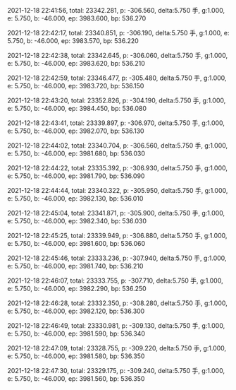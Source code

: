 2021-12-18 22:41:56, total: 23342.281, p: -306.560, delta:5.750 手, g:1.000, e: 5.750, b: -46.000, ep: 3983.600, bp: 536.270

2021-12-18 22:42:17, total: 23340.851, p: -306.190, delta:5.750 手, g:1.000, e: 5.750, b: -46.000, ep: 3983.570, bp: 536.220

2021-12-18 22:42:38, total: 23342.645, p: -306.060, delta:5.750 手, g:1.000, e: 5.750, b: -46.000, ep: 3983.620, bp: 536.210

2021-12-18 22:42:59, total: 23346.477, p: -305.480, delta:5.750 手, g:1.000, e: 5.750, b: -46.000, ep: 3983.720, bp: 536.150

2021-12-18 22:43:20, total: 23352.826, p: -304.190, delta:5.750 手, g:1.000, e: 5.750, b: -46.000, ep: 3984.450, bp: 536.080

2021-12-18 22:43:41, total: 23339.897, p: -306.970, delta:5.750 手, g:1.000, e: 5.750, b: -46.000, ep: 3982.070, bp: 536.130

2021-12-18 22:44:02, total: 23340.704, p: -306.560, delta:5.750 手, g:1.000, e: 5.750, b: -46.000, ep: 3981.680, bp: 536.030

2021-12-18 22:44:22, total: 23335.392, p: -306.930, delta:5.750 手, g:1.000, e: 5.750, b: -46.000, ep: 3981.790, bp: 536.090

2021-12-18 22:44:44, total: 23340.322, p: -305.950, delta:5.750 手, g:1.000, e: 5.750, b: -46.000, ep: 3982.130, bp: 536.010

2021-12-18 22:45:04, total: 23341.871, p: -305.900, delta:5.750 手, g:1.000, e: 5.750, b: -46.000, ep: 3982.340, bp: 536.030

2021-12-18 22:45:25, total: 23339.949, p: -306.880, delta:5.750 手, g:1.000, e: 5.750, b: -46.000, ep: 3981.600, bp: 536.060

2021-12-18 22:45:46, total: 23333.236, p: -307.940, delta:5.750 手, g:1.000, e: 5.750, b: -46.000, ep: 3981.740, bp: 536.210

2021-12-18 22:46:07, total: 23333.755, p: -307.710, delta:5.750 手, g:1.000, e: 5.750, b: -46.000, ep: 3982.290, bp: 536.250

2021-12-18 22:46:28, total: 23332.350, p: -308.280, delta:5.750 手, g:1.000, e: 5.750, b: -46.000, ep: 3982.120, bp: 536.300

2021-12-18 22:46:49, total: 23330.981, p: -309.130, delta:5.750 手, g:1.000, e: 5.750, b: -46.000, ep: 3981.590, bp: 536.340

2021-12-18 22:47:09, total: 23328.755, p: -309.220, delta:5.750 手, g:1.000, e: 5.750, b: -46.000, ep: 3981.580, bp: 536.350

2021-12-18 22:47:30, total: 23329.175, p: -309.240, delta:5.750 手, g:1.000, e: 5.750, b: -46.000, ep: 3981.560, bp: 536.350